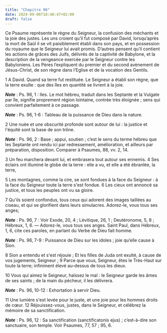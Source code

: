 ```yaml
---
title: "Chapitre 96"
date: 2024-09-06T18:40:47+02:00
draft: false
---
```



Ce Psaume représente le règne du Seigneur, la confusion des méchants et la joie des justes.
Les uns croient qu’il fut composé par David, lorsqu’après la mort de Saül il se vit paisiblement établi dans son pays, et en possession du royaume que le Seigneur lui avait promis.
D’autres pensent qu’il contient les actions de grâces des Juifs, délivrés de la captivité de Babylone, et la description de la vengeance exercée par le Seigneur contre les Babyloniens.
Les Pères l’expliquent du premier et du second avènement de Jésus-Christ, de son règne dans l’Eglise et de la vocation des Gentils.


1 A David. Quand sa terre fut restituée. Le Seigneur a établi son règne, que la terre exulte : que des îles en quantité se livrent à la joie.

***Note*** :  Ps. 96, 1 : Iles. Le mot hébreu, traduit dans les Septante et la Vulgate par île, signifie proprement région lointaine, contrée très éloignée ; sens qui convient parfaitement à ce passage.

***Note*** :  Ps. 96, 1-6 : Tableau de la puissance de Dieu dans la nature.

2 Une nuée et une obscurité profonde sont autour de lui : la justice et l'équité sont la base de son trône.

***Note*** :  Ps. 96, 2 : Base ; appui, soutien ; c’est le sens du terme hébreu que les Septante ont rendu ici par redressement, amélioration, et ailleurs par préparation, disposition. Comparer à Psaumes, 88, vv. 2, 14.


3 Un feu marchera devant lui, et embrasera tout autour ses ennemis. 4 Ses éclairs ont illuminé le globe de la terre : elle a vu, et elle a été ébranlée, la terre,


5 Les montagnes, comme la cire, se sont fondues à la face du Seigneur : à la face du Seigneur toute la terre s'est fondue. 6 Les cieux ont annoncé sa justice, et tous les peuples ont vu sa gloire.


7 Qu'ils soient confondus, tous ceux qui adorent des images taillées au ciseau, et qui se glorifient dans leurs simulacres. Adorez-le, vous tous ses anges;

***Note*** :  Ps. 96, 7 : Voir Exode, 20, 4 ; Lévitique, 26, 1 ; Deutéronome, 5, 8 ; Hébreux, 1, 6. ― Adorez-le, vous tous ses anges. Saint Paul, dans Hébreux, 1, 6, cite ces paroles, en parlant du Verbe de Dieu fait homme.

***Note*** :  Ps. 96, 7-9 : Puissance de Dieu sur les idoles ; joie qu’elle cause à Sion.


8 Sion a entendu et s'est réjouie ; Et les filles de Juda ont exulté, à cause de vos jugements, Seigneur ; 9 Parce que vous, Seigneur, êtes le Très-Haut sur toute la terre; infiniment élevé au-dessus de tous les dieux.


10 Vous qui aimez le Seigneur, haïssez le mal : le Seigneur garde les âmes de ses saints ; de la main du pécheur, il les délivrera.

***Note*** :  Ps. 96, 10-12 : Exhortation à servir Dieu.


11 Une lumière s'est levée pour le juste, et une joie pour les hommes droits de cœur. 12 Réjouissez-vous, justes, dans le Seigneur, et célébrez la mémoire de sa sanctification.

***Note*** :  Ps. 96, 12 : Sa sanctification (sanctificatonis ejus) ; c’est-à-dire son sanctuaire, son temple. Voir Psaumes, 77, 57 ; 95, 6.

